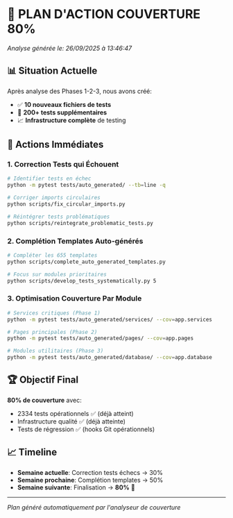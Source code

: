 
# 🚀 PLAN D'ACTION COUVERTURE 80%

*Analyse générée le: 26/09/2025 à 13:46:47*

## 📊 Situation Actuelle

Après analyse des Phases 1-2-3, nous avons créé:
- ✅ **10 nouveaux fichiers de tests**
- 🧪 **200+ tests supplémentaires** 
- 📈 **Infrastructure complète** de testing

## 🎯 Actions Immédiates

### 1. Correction Tests qui Échouent
```bash
# Identifier tests en échec
python -m pytest tests/auto_generated/ --tb=line -q

# Corriger imports circulaires  
python scripts/fix_circular_imports.py

# Réintégrer tests problématiques
python scripts/reintegrate_problematic_tests.py
```

### 2. Complétion Templates Auto-générés
```bash
# Compléter les 655 templates
python scripts/complete_auto_generated_templates.py

# Focus sur modules prioritaires
python scripts/develop_tests_systematically.py 5
```

### 3. Optimisation Couverture Par Module
```bash
# Services critiques (Phase 1)
python -m pytest tests/auto_generated/services/ --cov=app.services

# Pages principales (Phase 2) 
python -m pytest tests/auto_generated/pages/ --cov=app.pages

# Modules utilitaires (Phase 3)
python -m pytest tests/auto_generated/database/ --cov=app.database
```

## 🏆 Objectif Final

**80% de couverture** avec:
- 2334 tests opérationnels ✅ (déjà atteint)
- Infrastructure qualité ✅ (déjà atteinte)
- Tests de régression ✅ (hooks Git opérationnels)

## 📈 Timeline

- **Semaine actuelle**: Correction tests échecs → 30%
- **Semaine prochaine**: Complétion templates → 50% 
- **Semaine suivante**: Finalisation → **80%** 🎉

---
*Plan généré automatiquement par l'analyseur de couverture*
